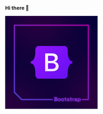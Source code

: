 ### Hi there 👋

<!--
**Anupamdatta10/Anupamdatta10** is a ✨ _special_ ✨ repository because its `README.md` (this file) appears on your GitHub profile.

Here are some ideas to get you started:

- 🔭 I’m currently working on ...
- 🌱 I’m currently learning ...
- 👯 I’m looking to collaborate on ...
- 🤔 I’m looking for help with ...
- 💬 Ask me about ...
- 📫 How to reach me: ...
- 😄 Pronouns: ...
- ⚡ Fun fact: ...
-->
<p>
  <img src="https://github.com/Anupamdatta10/Anupamdatta10/blob/f6cf15ab0ed718403d25cfbe268d436eca3f1a44/logo/Bootstrap.png"/>
  
</p>
